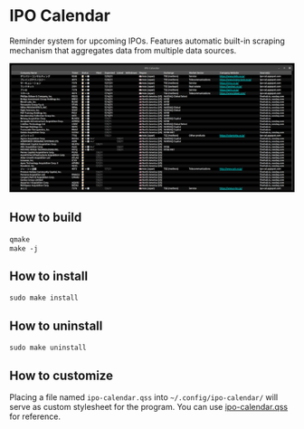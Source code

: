 # IPO Calendar

Reminder system for upcoming IPOs.  Features automatic built-in scraping mechanism that aggregates data from multiple data sources.

[![screenshot](assets/screenshot.png)](assets/screenshot.png)

## How to build

    qmake
    make -j


## How to install

    sudo make install


## How to uninstall

    sudo make uninstall


## How to customize

Placing a file named `ipo-calendar.qss` into `~/.config/ipo-calendar/` will serve as custom stylesheet for the program.
You can use [ipo-calendar.qss](res/styles/ipo-calendar.qss) for reference.
